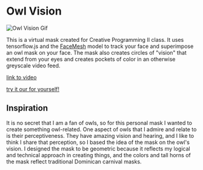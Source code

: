 
# Owl Vision

  ![Owl Vision Gif](https://github.com/Adv3ntur3rz/Owl-Vision/blob/main/images/owlVision.gif)

  This is a virtual mask created for Creative Programming II class. It uses tensorflow.js and the [FaceMesh](https://github.com/tensorflow/tfjs-models/tree/master/facemesh) model to track your face and superimpose an owl mask on your face. The mask also creates circles of "vision" that extend from your eyes and creates pockets of color in an otherwise greyscale video feed.

  [link to video](https://youtu.be/SU0atboS5fg)

  [try it our for yourself!](https://randielzoquier.com/web_projects/owlvision/)

## Inspiration

  It is no secret that I am a fan of owls, so for this personal mask I wanted to create something owl-related. One aspect of owls that I admire and relate to is their perceptiveness. They have amazing vision and hearing, and I like to think I share that perception, so I based the idea of the mask on the owl's vision. I designed the mask to be geometric because it reflects my logical and technical approach in creating things, and the colors and tall horns of the mask reflect traditional Dominican carnival masks.
